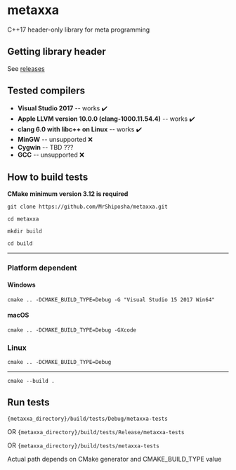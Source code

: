 # metaxxa
C++17 header-only library for meta programming

## Getting library header
See [releases](https://github.com/MrShiposha/metaxxa/releases)

## Tested compilers
 * **Visual Studio 2017** -- works ✔️
 * **Apple LLVM version 10.0.0 (clang-1000.11.54.4)** -- works ✔️
 * **clang 6.0 with libc++ on Linux** -- works ✔️
 * **MinGW** -- unsupported ❌
 * **Cygwin** -- TBD ???
 * **GCC** -- unsupported ❌

## How to build tests
**CMake minimum version 3.12 is required**

`git clone https://github.com/MrShiposha/metaxxa.git`

`cd metaxxa`

`mkdir build`

`cd build`

----
### Platform dependent
#### Windows
`cmake .. -DCMAKE_BUILD_TYPE=Debug -G "Visual Studio 15 2017 Win64"`

#### macOS
`cmake .. -DCMAKE_BUILD_TYPE=Debug -GXcode`

### Linux
`cmake .. -DCMAKE_BUILD_TYPE=Debug`

----
`cmake --build .`

## Run tests
`{metaxxa_directory}/build/tests/Debug/metaxxa-tests`

OR `{metaxxa_directory}/build/tests/Release/metaxxa-tests`

OR `{metaxxa_directory}/build/tests/metaxxa-tests`

Actual path depends on CMake generator and CMAKE_BUILD_TYPE value
